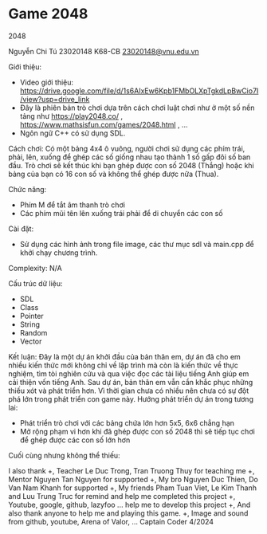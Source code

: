 # Game 2048
2048

Nguyễn Chi Tú 23020148
K68-CB
23020148@vnu.edu.vn

Giới thiệu:
- Video giới thiệu: https://drive.google.com/file/d/1s6AIxEw6Kpb1FMbOLXpTgkdLpBwCio7I/view?usp=drive_link
- Đây là phiên bản trò chơi dựa trên cách chơi luật chơi như ở một số nền tảng như https://play2048.co/ , https://www.mathsisfun.com/games/2048.html , ...
- Ngôn ngữ C++ có sử dụng SDL.

Cách chơi: Có một bảng 4x4 ô vuông, người chơi sử dụng các phím trái, phải, lên, xuống để ghép các số giống nhau tạo thành 1 số gấp đôi số ban đầu. Trò chơi sẽ kết thúc khi bạn ghép được con số 2048 (Thắng) hoặc khi bảng của bạn có 16 con số và không thể ghép được nữa (Thua).

Chức năng:
- Phím M để tắt âm thanh trò chơi
- Các phím mũi tên lên xuống trái phải để di chuyển các con số

Cài đặt:
- Sử dụng các hình ảnh trong file image, các thư mục sdl và main.cpp để khởi chạy chương trình.

Complexity: N/A

Cấu trúc dữ liệu:
- SDL
- Class
- Pointer
- String
- Random
- Vector

Kết luận:
  Đây là một dự án khởi đầu của bản thân em, dự án đã cho em nhiều kiến thức mới không chỉ về lập trình mà còn là kiến thức về thực nghiệm, tìm tòi nghiên cứu và qua việc đọc các tài liệu tiếng Anh giúp em cải thiện vốn tiếng Anh. Sau dự án, bản thân em vẫn cần khắc phục những thiếu xót và phát triển hơn. Vì thời gian chưa có nhiều nên chưa có sự đột phá lớn trong phát triển con game này.
  Hướng phát triển dự án trong tương lai: 
  - Phát triển trò chơi với các bảng chứa lớn hơn 5x5, 6x6 chẳng hạn
  - Mở rộng phạm vi hơn khi đã ghép được con số 2048 thì sẽ tiếp tục chơi để ghép được các con số lớn hơn

  Cuối cùng nhưng không thể thiếu:
  
 I also thank
 +, Teacher Le Duc Trong, Tran Truong Thuy for teaching me
 +, Mentor Nguyen Tan Nguyen for supported
 +, My bro Nguyen Duc Thien, Do Van Nam Khanh for supported
 +, My friends Pham Tuan Viet, Le Kim Thanh and Luu Trung Truc for remind and help me
 completed this project
 +, Youtube, google, github, lazyfoo ... help me to develop this project
 +, And also thank anyone to help me and playing this game.
 +, Image and sound from github, youtube, Arena of Valor, ...
 Captain Coder 4/2024
